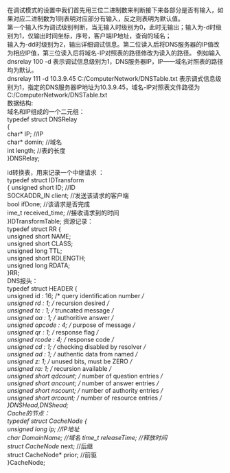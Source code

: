 
在调试模式的设置中我们首先用三位二进制数来判断接下来各部分是否有输入，如果对应二进制数为1则表明对应部分有输入，反之则表明为默认值。  
第一个输入作为调试级别判断，当无输入时级别为0，此时无输出；输入为-d时级别为1，仅输出时间坐标，序号，客户端IP地址，查询的域名；  
输入为-dd时级别为2，输出详细调试信息。第二位读入后将DNS服务器的IP值改为相应IP值，第三位读入后将域名-IP对照表的路径修改为读入的路径。
例如输入dnsrelay 100 -d 表示调试信息级别为1，DNS服务器IP，IP——域名对照表的路径均为默认。   
dnsrelay 111 -d 10.3.9.45 C:/ComputerNetwork/DNSTable.txt 
表示调式信息级别为1，指定的DNS服务器IP地址为10.3.9.45，域名-IP对照表文件路径为C:/ComputerNetwork/DNSTable.txt  
数据结构:  
域名和IP组成的一个二元组：  
typedef struct DNSRelay  
{  
	char* IP;          //IP  
	char* domin;       //域名  
	int length;        //表的长度  
}DNSRelay;  
   
id转换表，用来记录一个中继请求 ：  
typedef struct IDTransform    
{
	unsigned short ID;    //ID   
	SOCKADDR_IN client;   //发送该请求的客户端      
	bool ifDone;         //该请求是否完成    
	ime_t received_time;   //接收请求到的时间   
}IDTransformTable;
资源记录：  
typedef struct RR {         
	unsigned short NAME;  
	unsigned short CLASS;  
	unsigned long TTL;  
	unsigned short RDLENGTH;  
	unsigned long RDATA;  
}RR;  
DNS报头：  
typedef struct HEADER {     
	unsigned id : 16;    /* query identification number */  
	unsigned rd : 1;     /* recursion desired */  
	unsigned tc : 1;     /* truncated message */  
	unsigned aa : 1;     /* authoritive answer */  
	unsigned opcode : 4; /* purpose of message */  
	unsigned qr : 1;     /* response flag */  
	unsigned rcode : 4;  /* response code */  
	unsigned cd : 1;     /* checking disabled by resolver */  
	unsigned ad : 1;     /* authentic data from named */  
	unsigned z: 1;      /* unused bits, must be ZERO */  
	unsigned ra: 1;     /* recursion available */  
	unsigned short qdcount;       /* number of question entries */  
	unsigned short ancount;       /* number of answer entries */ 	  
	unsigned short nscount;       /* number of authority entries */  
	unsigned short arcount;       /* number of resource entries */  
}DNSHead,*DNShead;    
Cache的节点：    
typedef struct CacheNode {     
	unsigned long ip;    //IP地址  
	char* DomainName;   //域名
	time_t releaseTime;  //释放时间  
	struct CacheNode* next; //后继  
	struct CacheNode* prior; //前驱  
}CacheNode;  



